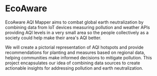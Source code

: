 # EcoAware
EcoAware AQI Mapper aims to combat global earth neutralization by combining data from IoT devices measuring pollution and weather APIs providing AQI levels in a very small area so the people collectively as a society could help make their area's AQI better. 

We will create a pictorial representation of AQI hotspots and provide recommendations for planting and measures based on regional data, helping communities make informed decisions to mitigate pollution.
This project encapsulates our idea of combining data sources to create actionable insights for addressing pollution and earth neutralization.
